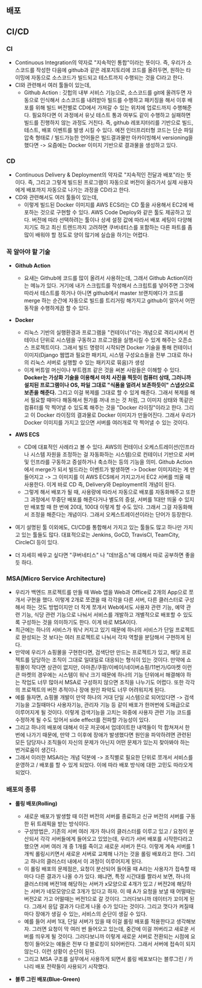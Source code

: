 ## 배포

## CI/CD


### CI
- Continuous Integration의 약자로 "지속적인 통합"이라는 뜻이다. 즉, 우리가 소스코드를 작성한 다음에 github과 같은 레포지토리에 코드를 올려두면, 원하는 타이밍에 자동으로 소스코드가 빌드되고 테스트까지 수행되는 것을 CI라고 한다.
- CI와 관련해서 여러 툴들이 있는데, 
  - Github Action : 깃헙의 내부 서비스 기능으로, 소스코드를 git에 올려두면 자동으로 인식해서 소스코드를 내려받아 빌드를 수행하고 패키징을 해서 이후 배포를 위해 빌드 버전별로 CD에서 가져갈 수 있는 위치에 업로드까지 수행해준다. 필요하다면 이 과정에서 유닛 테스트 통과 여부도 같이 수행하고 실패하면 빌드를 진행하지 않는 과정도 거친다. 즉, github 레포지터리를 기반으로 빌드, 테스트, 배포 이벤트를 발생 시킬 수 있다. 예전 인터프리터형 코드는 단순 파일 압축 형태로 / 빌드가능한 언어들은 빌드결과물만 아카이빙해서 versioning을 했다면 -> 요즘에는 Docker 이미지 기반으로 결과물을 생성하고 있다.

### CD
- Continuous Delivery & Deployment의 약자로 "지속적인 전달과 배포"라는 뜻이다. 즉, 그리고 그렇게 빌드된 프로그램이 자동으로 버전이 올라가서 실제 사용자에게 배포까지 자동으로 나가는 과정을 CD라고 한다.
- CD와 관련해서도 여러 툴들이 있는데,
  - 이렇게 빌드된 Docker 이미지를 AWS ECS라는 CD 툴을 사용해서 EC2에 배포하는 것으로 구현할 수 있다. AWS Code Deploy와 같은 툴도 제공하고 있다. 버전에 따라 선택하려는 툴이나 상세 설정 값에 따라서 배포 세팅이 다양해지기도 하고 최신 트렌드까지 고려하면 쿠버네티스를 포함하는 다른 파트를 좀 많이 배워야 할 정도로 양이 많기에 실습을 하기는 어렵다.


### 꼭 알아야 할 기술
- **Github Action**
  - 요새는 Github에 코드를 많이 올려서 사용하는데, 그래서 Github Action이라는 메뉴가 있다. 거기에 내가 스크립트를 작성해서 스크립트를 넣어주면 그것에 따라서 테스트를 하거나 아니면 github에서 master 브랜치에다가 코드를 merge 하는 순간에 자동으로 빌드를 트리거링 해가지고 github이 알아서 어떤 동작을 수행하게끔 할 수 있다. 


- **Docker**
  - 리눅스 기반의 실행환경과 프로그램을 "컨테이너"라는 개념으로 격리시켜서 컨테이너 단위로 시스템을 구동하고 프로그램을 실행시킬 수 있게 해주는 오픈소스 프로젝트이다. 그래서 빌드 명령이 시작되면 Docker 기술을 통해 컨테이너 이미지(Django 웹앱과 필요한 패키지, 시스템 구성요소들을 전부 그대로 하나의 리눅스 서버로 실행할 수 있는 패키지로 묶음)가 생성
  - 이게 버튜얼 머신이나 부트캠프 같은 것을 써본 사람들은 이해할 수 있다. **Docker는 가상화 기술을 이용해서 마치 사진을 찍듯이 컴퓨터 상태, 그러니까 설치된 프로그램이나 OS, 파일 그대로 "식품을 얼려서 보존하듯이" 스냅샷으로 보존을 해준다.** 그리고 이걸 복제를 그대로 할 수 있게 해준다. 그래서 복제를 해서 필요할 때마다 해동해서 뭔가를 꺼내 쓰는 것 처럼, 그 이미지 상태와 똑같은 컴퓨터를 막 찍어낼 수 있도록 해주는 것을 "Docker 라이징"이라고 한다. 그리고 이 Docker 라이징의 결과물로 Docker 이미지가 만들어진다. 그래서 우리가 Docker 이미지를 가지고 있으면 서버를 여러개로 막 찍어낼 수 있는 것이다.


- **AWS ECS**
  - CD에 대표적인 사례라고 볼 수 있다. AWS의 컨테이너 오케스트레이션(인프라나 시스템 자원을 조정하는 걸 자동화하는 시스템)으로 컨테이너 기반으로 서버 및 인프라를 구동하고 증설하거나 축소하는 등의 기능을 의미. Github Action에서 merge가 되서 빌드라는 이벤트가 발생하면 -> Docker 이미지라는 게 만들어지고 -> 그 이미지를 이 AWS ECS에서 가지고가서 EC2 서버를 띄울 때 사용한다. 이게 바로 CD 즉, Delivery와 Deployment의 개념이 된다. 
  - 그렇게 해서 배포가 될 때, 사용량에 따라서 자동으로 배포를 자동화해주고 또한 그 과정에서 무중단 배포를 해준다거나 별도의 증설, 서버를 1대만 띄울 수 있지만 배포할 때 한 번에 20대, 100대 이렇게 할 수도 있다. 그래서 그걸 자동화해서 조정을 해준다는 개념이다. 그래서 오케스트레이션이라는 단어가 등장한다. 

- 여기 설명된 툴 이외에도, CI/CD를 통합해서 가지고 있는 툴들도 많고 하나만 가지고 있는 툴들도 많다. 대표적으로는 Jenkins, GoCD, TravisCI, TeamCity, CircleCI 등이 있다. 
- 더 자세히 배우고 싶다면 "쿠버네티스" 나 "데브옵스"에 대해서 따로 공부하면 좋을듯 하다.


### MSA(Micro Service Architecture)
- 우리가 백엔드 프로젝트를 만들 때 Web 앱을 Web과 Office로 2개의 App으로 쪼개서 구현을 했다. 이렇게 2개로 쪼갰을 때 각각을 다른 서버, 다른 클러스터로 구성해서 하는 것도 방법이지만 더 작게 쪼개서 Web에서도 사용자 관련 기능, 예약 관련 기능, 식당 관련 기능으로 나눠서 서비스를 개발하고 개별적으로 배포할 수 있도록 구성하는 것을 의미하기도 한다. 이게 바로 MSA이다. 
- 최근에는 하나의 서비스가 워낙 커지고 있기 때문에 하나의 서비스가 단일 프로젝트로 완성되는 것 보다는 여러 프로젝트로 나눠서 각자 역할을 분담해서 구현하게 된다. 
- 만약에 우리가 쇼핑몰을 구현한다면, 검색단만 만드는 프로젝트가 있고, 해당 프로젝트를 담당하는 조직이 그대로 일대일로 대응되는 형식이 있는 것이다. 만약에 쇼핑몰이 작다면 상관이 없지만, 아마존/쿠팡/이베이/네이버쇼핑/11번가/G마켓 이런 큰 마켓의 경우에는 시스템이 워낙 크기 때문에 하나의 기능 단위에서 해결해야 하는 작업도 너무 많아서 MSA로 구성하지 않으면 조직을 나누기도 어렵다. 또한 각각의 프로젝트의 버전 추적이나 장애 원인 파악도 너무 어려워지게 된다. 
- 예를 들자면, 쇼핑몰 개발이 만약 하나의 거대 단일 시스템으로 되어있다면 -> 검색 기능을 고칠때마다 사용자기능, 관리자 기능 등 같이 배포가 한꺼번에 도매급으로 이루어지게 될 것이다. 이렇게 검색기능을 고치는 와중에 사용자 관련 기능 코드를 수정하게 될 수도 있어서 side effect를 전파할 가능성이 있다. 
- 그리고 하나의 배포에 대해서 이곳 저곳에서 업데이트한 내역들이 막 합쳐져서 한 번에 나가기 때문에, 만약 그 이후에 장애가 발생했다면 원인을 파악하려면 관련된 모든 담당자나 조직들이 자신의 문제가 아닌지 어떤 문제가 있는지 찾아봐야 하는 번거로움이 생긴다. 
- 그래서 이러한 MSA라는 개념 덕분에 -> 조직별로 필요한 단위로 쪼개서 서비스를 운영하고 / 배포를 할 수 있게 되었다. 이에 따라 배포 방식에 대한 고민도 따라오게 되었다. 


### 배포의 종류
- **롤링 배포(Rolling)**
  - 새로운 배포가 발생할 때 이전 버전의 서버를 종료하고 신규 버전의 서버를 구동한 뒤 트래픽을 받는 방식이다. 
  - 구성방법은, 기존의 서버 여러 개가 하나의 클러스터를 이루고 있고 / 요청이 분산되서 각각 서버들에게 들어오고 있었는데, 우리가 서버 배포를 시작한다라고 했으면 서버 여러 개 중 1개를 죽이고 새로운 서버가 뜬다. 이렇게 계속 서버를 1개씩 롤링시키면서 새로운 서버로 교체해 나가는 것을 롤링 배포라고 한다. 그리고 하나의 클러스터 내에서 이 과정이 이루어지게 된다. 
  - 이 롤링 배포의 문제점은, 요청이 분산되어 들어올 때 A라는 사용자가 접속할 때마다 다른 결과가 나올 수가 있다. 왜냐면, 특정 시간대를 짤라서 보면, 하나의 클러스터에 버전1에 해당하는 서버가 x모양으로 4개가 있고 / 버전2에 해당하는 서버가 네모모양으로 3개가 있다고 하자. 이 때 A가 요청을 보낼 때 어떨때는 버전2로 가고 어떨때는 버전1으로 갈 것이다. 그러다보니까 데이터가 꼬이게 된다. 그래서 응답 결과가 다르게 나올 수가 있다는 것이다. 그리고 껏다가 켜질때마다 장애가 생길 수 있는, 서비스의 순단이 생길 수 있다.
  - 예를 들어 서버 1대, 단일 서버가 있을 때 이걸 롤링 배포를 적용한다고 생각해보자. 그러면 요청이 막 여러 번 들어오고 있는데, 중간에 이걸 꺼버리고 새로운 서버를 띄우게 될 것이다. 그러다보니까 이렇게 새로운 서버로 전환되는 시점에 요청이 들어오는 얘들은 전부 다 블로킹이 되어버린다. 그래서 서버에 접속이 되지 않는다. 이런 상황이 순단이 된다. 
  - 그리고 MSA 구조를 실무에서 사용하게 되면서 롤링 배포보다는 블루그린 / 카나리 배포 전략들이 사용되기 시작했다. 


- **블루 그린 배포(Blue-Green)**

